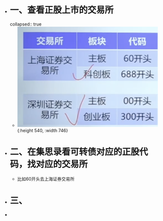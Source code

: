 - # 一、查看正股上市的交易所
  collapsed:: true
	- ![image.png](../assets/image_1668948144868_0.png){:height 540, :width 746}
- # 二、在集思录看可转债对应的正股代码，找对应的交易所
	- 比如60开头去上海证券交易所
- # 三、
-